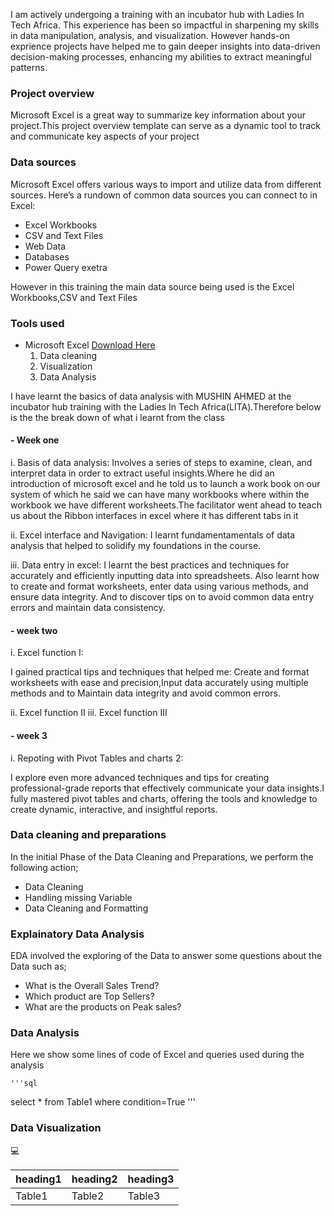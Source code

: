 I am actively undergoing a training with an incubator hub with Ladies In Tech Africa. This experience has been so impactful in sharpening my skills in data manipulation, analysis, and visualization. However hands-on exprience projects have helped me to gain deeper insights into data-driven decision-making processes, enhancing my abilities to extract meaningful patterns.

### Project overview

Microsoft Excel is a great way to summarize key information about your project.This project overview template can serve as a dynamic tool to track and communicate key aspects of your project

### Data sources

Microsoft Excel offers various ways to import and utilize data from different sources. Here’s a rundown of common data sources you can connect to in Excel:
- Excel Workbooks
- CSV and Text Files
- Web Data
- Databases
- Power Query exetra

However in this training the main data source being used is the Excel Workbooks,CSV and Text Files

### Tools used
- Microsoft Excel [Download Here](https://www.microsoft.com)
  1. Data cleaning
  2. Visualization
  3. Data Analysis
  
I have learnt the basics of data analysis with MUSHIN AHMED at the incubator hub training with the Ladies In Tech Africa(LITA).Therefore below is the the break down of what i learnt from the class 
#### - Week one
   
  i. Basis of data analysis: Involves a series of steps to examine, clean, and interpret data in order to extract useful insights.Where he did an introduction of microsoft excel and he told us to launch a work book on our system of which he said we can have many workbooks where within the workbook we have different worksheets.The facilitator went ahead to teach us about the Ribbon interfaces in excel where it has different tabs in it  
  
  ii. Excel interface and Navigation: I learnt fundamentamentals of data analysis that helped to solidify my foundations in the course.
  
  iii. Data entry in excel: I learnt the best practices and techniques for accurately and efficiently inputting data into spreadsheets. Also learnt how to create and format worksheets, enter data using various methods, and ensure data integrity. And to discover tips  on to avoid common data entry errors and maintain data consistency.
  
#### - week two

i. Excel function I:

I gained practical tips and techniques that helped me: Create and format worksheets with ease and precision,Input data accurately using multiple methods and to  Maintain data integrity and avoid common errors.

ii. Excel function II
iii. Excel function III

#### - week 3

i. Repoting with Pivot Tables and charts 2:

I explore even more advanced techniques and tips for creating professional-grade reports that effectively communicate your data insights.I fully mastered pivot tables and charts, offering the tools and knowledge to create dynamic, interactive, and insightful reports.
  
### Data cleaning and preparations

In the initial Phase of the Data Cleaning and Preparations, we perform the following action;

- Data Cleaning
- Handling missing Variable
- Data Cleaning and Formatting

### Explainatory Data Analysis 

EDA involved the exploring of the Data to answer some questions about the Data such as;

- What is the Overall Sales Trend?
- Which product are Top Sellers?
- What are the products on Peak sales?

### Data Analysis

Here we show some lines of code of Excel and queries used during the analysis 

    '''sql
 select * from Table1
 where condition=True
    '''
### Data Visualization 
    
💻

| heading1| heading2| heading3|
|--------|-------|-----------|
| Table1| Table2| Table3|
